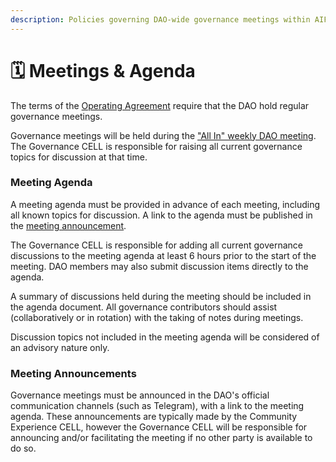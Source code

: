 ```yaml
---
description: Policies governing DAO-wide governance meetings within AIFS
---
```


# 🗓 Meetings & Agenda

The terms of the [Operating Agreement](broken-reference) require that the DAO hold regular governance meetings.

Governance meetings will be held during the ["All In" weekly DAO meeting](https://lu.ma/79pv26co). The Governance CELL is responsible for raising all current governance topics for discussion at that time.&#x20;

### Meeting Agenda

A meeting agenda must be provided in advance of each meeting, including all known topics for discussion. A link to the agenda must be published in the [meeting announcement](meetings.md#announcements).

The Governance CELL is responsible for adding all current governance discussions to the meeting agenda at least 6 hours prior to the start of the meeting. DAO members may also submit discussion items directly to the agenda.

A summary of discussions held during the meeting should be included in the agenda document. All governance contributors should assist (collaboratively or in rotation) with the taking of notes during meetings.

Discussion topics not included in the meeting agenda will be considered of an advisory nature only.

### Meeting Announcements

Governance meetings must be announced in the DAO's official communication channels (such as Telegram), with a link to the meeting agenda. These announcements are typically made by the Community Experience CELL, however the Governance CELL will be responsible for announcing and/or facilitating the meeting if no other party is available to do so.
